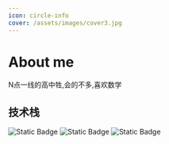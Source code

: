 ```yaml
---
icon: circle-info
cover: /assets/images/cover3.jpg
---
```


# About me

N点一线的高中牲,会的不多,喜欢数学

## 技术栈
![Static Badge](https://img.shields.io/badge/Python3-blue?style=for-the-badge)
![Static Badge](https://img.shields.io/badge/Linux-blue?style=for-the-badge)
![Static Badge](https://img.shields.io/badge/Rust-red?style=for-the-badge)

